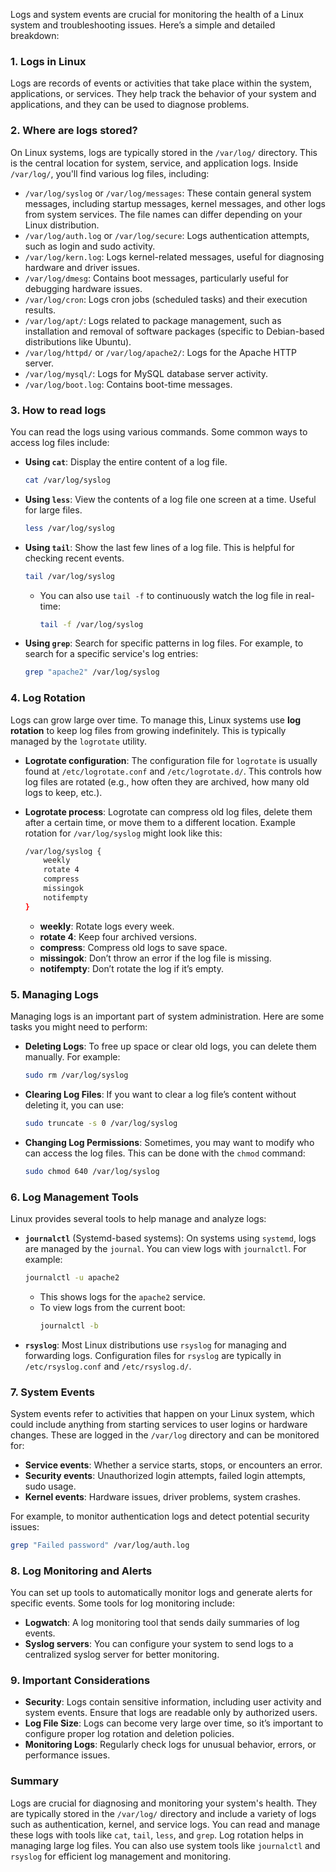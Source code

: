 

Logs and system events are crucial for monitoring the health of a Linux system and troubleshooting issues. Here’s a simple and detailed breakdown:

### 1. **Logs in Linux**

Logs are records of events or activities that take place within the system, applications, or services. They help track the behavior of your system and applications, and they can be used to diagnose problems.

### 2. **Where are logs stored?**

On Linux systems, logs are typically stored in the `/var/log/` directory. This is the central location for system, service, and application logs. Inside `/var/log/`, you'll find various log files, including:

- `/var/log/syslog` or `/var/log/messages`: These contain general system messages, including startup messages, kernel messages, and other logs from system services. The file names can differ depending on your Linux distribution.
- `/var/log/auth.log` or `/var/log/secure`: Logs authentication attempts, such as login and sudo activity.
- `/var/log/kern.log`: Logs kernel-related messages, useful for diagnosing hardware and driver issues.
- `/var/log/dmesg`: Contains boot messages, particularly useful for debugging hardware issues.
- `/var/log/cron`: Logs cron jobs (scheduled tasks) and their execution results.
- `/var/log/apt/`: Logs related to package management, such as installation and removal of software packages (specific to Debian-based distributions like Ubuntu).
- `/var/log/httpd/` or `/var/log/apache2/`: Logs for the Apache HTTP server.
- `/var/log/mysql/`: Logs for MySQL database server activity.
- `/var/log/boot.log`: Contains boot-time messages.

### 3. **How to read logs**

You can read the logs using various commands. Some common ways to access log files include:

- **Using `cat`**: Display the entire content of a log file.
  ```bash
  cat /var/log/syslog
  ```

- **Using `less`**: View the contents of a log file one screen at a time. Useful for large files.
  ```bash
  less /var/log/syslog
  ```

- **Using `tail`**: Show the last few lines of a log file. This is helpful for checking recent events.
  ```bash
  tail /var/log/syslog
  ```

  - You can also use `tail -f` to continuously watch the log file in real-time:
    ```bash
    tail -f /var/log/syslog
    ```

- **Using `grep`**: Search for specific patterns in log files. For example, to search for a specific service's log entries:
  ```bash
  grep "apache2" /var/log/syslog
  ```

### 4. **Log Rotation**

Logs can grow large over time. To manage this, Linux systems use **log rotation** to keep log files from growing indefinitely. This is typically managed by the `logrotate` utility.

- **Logrotate configuration**: The configuration file for `logrotate` is usually found at `/etc/logrotate.conf` and `/etc/logrotate.d/`. This controls how log files are rotated (e.g., how often they are archived, how many old logs to keep, etc.).
- **Logrotate process**: Logrotate can compress old log files, delete them after a certain time, or move them to a different location.
  Example rotation for `/var/log/syslog` might look like this:
  ```bash
  /var/log/syslog {
      weekly
      rotate 4
      compress
      missingok
      notifempty
  }
  ```

  - **weekly**: Rotate logs every week.
  - **rotate 4**: Keep four archived versions.
  - **compress**: Compress old logs to save space.
  - **missingok**: Don’t throw an error if the log file is missing.
  - **notifempty**: Don’t rotate the log if it’s empty.

### 5. **Managing Logs**

Managing logs is an important part of system administration. Here are some tasks you might need to perform:

- **Deleting Logs**: To free up space or clear old logs, you can delete them manually. For example:
  ```bash
  sudo rm /var/log/syslog
  ```

- **Clearing Log Files**: If you want to clear a log file’s content without deleting it, you can use:
  ```bash
  sudo truncate -s 0 /var/log/syslog
  ```

- **Changing Log Permissions**: Sometimes, you may want to modify who can access the log files. This can be done with the `chmod` command:
  ```bash
  sudo chmod 640 /var/log/syslog
  ```

### 6. **Log Management Tools**

Linux provides several tools to help manage and analyze logs:

- **`journalctl`** (Systemd-based systems): On systems using `systemd`, logs are managed by the `journal`. You can view logs with `journalctl`. For example:
  ```bash
  journalctl -u apache2
  ```
  - This shows logs for the `apache2` service.
  - To view logs from the current boot:
    ```bash
    journalctl -b
    ```

- **`rsyslog`**: Most Linux distributions use `rsyslog` for managing and forwarding logs. Configuration files for `rsyslog` are typically in `/etc/rsyslog.conf` and `/etc/rsyslog.d/`.

### 7. **System Events**

System events refer to activities that happen on your Linux system, which could include anything from starting services to user logins or hardware changes. These are logged in the `/var/log` directory and can be monitored for:

- **Service events**: Whether a service starts, stops, or encounters an error.
- **Security events**: Unauthorized login attempts, failed login attempts, sudo usage.
- **Kernel events**: Hardware issues, driver problems, system crashes.

For example, to monitor authentication logs and detect potential security issues:
```bash
grep "Failed password" /var/log/auth.log
```

### 8. **Log Monitoring and Alerts**

You can set up tools to automatically monitor logs and generate alerts for specific events. Some tools for log monitoring include:

- **Logwatch**: A log monitoring tool that sends daily summaries of log events.
- **Syslog servers**: You can configure your system to send logs to a centralized syslog server for better monitoring.

### 9. **Important Considerations**
- **Security**: Logs contain sensitive information, including user activity and system events. Ensure that logs are readable only by authorized users.
- **Log File Size**: Logs can become very large over time, so it’s important to configure proper log rotation and deletion policies.
- **Monitoring Logs**: Regularly check logs for unusual behavior, errors, or performance issues.

### Summary

Logs are crucial for diagnosing and monitoring your system's health. They are typically stored in the `/var/log/` directory and include a variety of logs such as authentication, kernel, and service logs. You can read and manage these logs with tools like `cat`, `tail`, `less`, and `grep`. Log rotation helps in managing large log files. You can also use system tools like `journalctl` and `rsyslog` for efficient log management and monitoring.